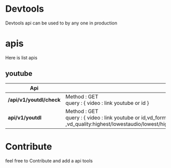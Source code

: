 # Devtools

Devtools api can be used to by any one in production 

# apis

Here is list apis 

## youtube

Api                                     | Request config                                             | Description 
--------------------------------------- | -----------------------------------------------------------|----------------------------
**/api/v1/youtdl/check**                |  Method : GET <br>  query : { video : link youtube or id } |  Get info of video
**api/v1/youtdl**                       | Method : GET <br>  query : { video : link youtube or id,vd_format: mp4/webm ,vd_quality:highest/lowestaudio/lowest/highestaudio/highestvideo/lowestvideo,vd_type:stream/attach} |  Download video or watch

# Contribute 
  feel free to Contribute and add a  api tools 
